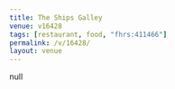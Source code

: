 ```yaml
---
title: The Ships Galley
venue: v16428
tags: [restaurant, food, "fhrs:411466"]
permalink: /v/16428/
layout: venue
---
```

null